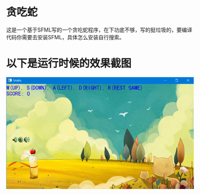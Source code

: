 # 贪吃蛇
这是一个基于SFML写的一个贪吃蛇程序，在下功底不够，写的挺垃圾的，要编译代码你需要去安装SFML，具体怎么安装自行搜索。

# 以下是运行时候的效果截图
![截图](./pic/cut.png)